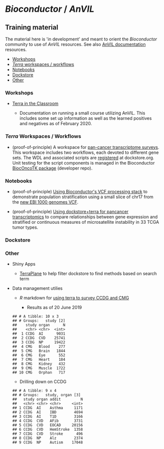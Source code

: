 # _Bioconductor_ / _AnVIL_

## Training material

The material here is 'in development' and meant to orient the
_Bioconductor_ community to use of _AnVIL_ resources. See also [AnVIL
documentation][AnVIL-docs] resources.

[AnVIL-docs]: https://support.terra.bio/hc/en-us

- [Workshops](#workshops)
- [_Terra_ workspaces / workflows](#workspaces)
- [Notebooks](#notebooks)
- [Dockstore](#dockstore)
- [Other](#other)

<a name="workshops"></a>
### Workshops

- [Terra in the Classroom][]

  - Documentation on running a small course utilizing AnVIL. This includes some
    set up information as well as the learned positives and negatives as of
    February 2020.


<a name="workspaces"></a>
### _Terra_ Workspaces / Workflows

- (proof-of-principle) A workspace for [pan-cancer transcriptome
  surveys][pancanlink].  This workspace includes two workflows, each
  devoted to different gene sets.  The WDL and associated scripts are
  [registered][dockstorelink] at dockstore.org.  Unit testing for the
  script components is managed in the Bioconductor [BiocOncoTK
  package][vjconcohub] (developer repo).

[pancanlink]: https://app.terra.bio/#workspaces/landmarkanvil2/pancan_tx_public
[dockstorelink]: https://dockstore.org/workflows/github.com/vjcitn/BiocOncoTK/msireg1:master?tab=info
[vjconcohub]: https://github.com/vjcitn/BiocOncoTK/blob/master/tests/testthat/test_dockstore_scripts.R


<a name="notebooks"></a>
### Notebooks

- (proof-of-principle) [Using Bioconductor's VCF processing stack][vcf stack]
  to demonstrate population stratification using a small slice of
  chr17 from the [new EBI 1000 genomes VCF][1kvcf].

- (proof-of-principle) [Using dockstore+terra for pancancer
  transcriptomics][pancantx] to compare relationships between gene
  expression and stratified or continuous measures of microsatellite
  instability in 33 TCGA tumor types.

[vcf stack]: https://nbviewer.jupyter.org/github/vjcitn/terravar/blob/master/Tiny%20population%20stratification%20display.ipynb
[1kvcf]: http://ftp.1000genomes.ebi.ac.uk/vol1/ftp/data_collections/1000_genomes_project/release/20190312_biallelic_SNV_and_INDEL/20190312_biallelic_SNV_and_INDEL_README.txt
[pancantx]: https://nbviewer.jupyter.org/github/vjcitn/terravar/blob/master/trimmedMondaySep16.ipynb

<a name="dockstore"></a>
### Dockstore

<a name="other"></a>
### Other

- Shiny Apps

  - [TerraPlane][] to help filter dockstore to find methods based on search term

- Data management utilies

  - _R_ markdown for [using terra to survey CCDG and
    CMG](training/basicData.Rmd)

	- Results as of 20 June 2019
  ```
  ## # A tibble: 10 x 3
  ## # Groups:   study [2]
  ##    study organ      N
  ##    <chr> <chr>  <int>
  ##  1 CCDG  AI      9031
  ##  2 CCDG  CVD    25741
  ##  3 CCDG  NP     19422
  ##  4 CMG   Blood    277
  ##  5 CMG   Brain   1844
  ##  6 CMG   Eye      552
  ##  7 CMG   Heart    184
  ##  8 CMG   Kidney   432
  ##  9 CMG   Muscle  1722
  ## 10 CMG   Orphan   717
  ```

	- Drilling down on CCDG
  ```
  ## # A tibble: 9 x 4
  ## # Groups:   study, organ [3]
  ##   study organ addit         N
  ##   <chr> <chr> <chr>     <int>
  ## 1 CCDG  AI    Asthma     1171
  ## 2 CCDG  AI    IBD        4694
  ## 3 CCDG  AI    T1D        3166
  ## 4 CCDG  CVD   AFib       3731
  ## 5 CCDG  CVD   EOCAD     20156
  ## 6 CCDG  CVD   HemStroke  1358
  ## 7 CCDG  CVD   Stroke      496
  ## 8 CCDG  NP    Alz        2374
  ## 9 CCDG  NP    Autism    17048
  ```

[TerraPlane]: https://github.com/shwetagopaul92/TerraPlane
[Terra in the Classroom]: https://docs.google.com/presentation/d/1AvEt6UIIx-G5eTe4hlfkGOYsUcSQrKx8ySlnnfg7XH8/edit?usp=sharing
